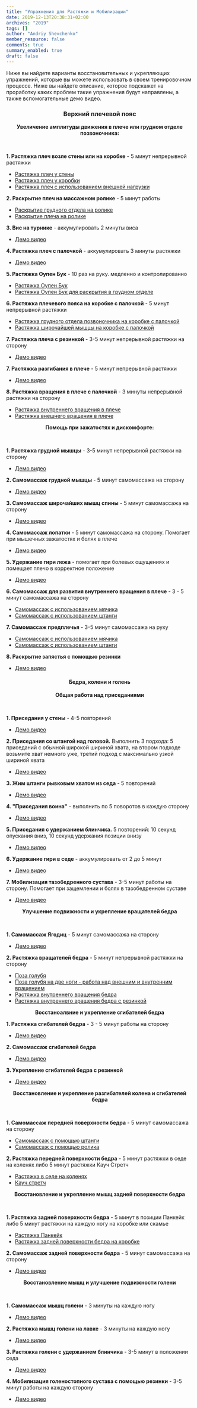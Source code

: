 ```yaml
---
title: "Упражнения для Растяжки и Мобилизации"
date: 2019-12-13T20:38:31+02:00
archives: "2019"
tags: []
author: "Andriy Shevchenko"
member_resource: false
comments: true
summary_enabled: true
draft: false
---
```


Ниже вы найдете варианты восстановительных и укрепляющих упражнений, которые 
вы можете использовать в своем тренировочном процессе. Ниже вы найдете описание,
которое подскажет на проработку каких проблем такие упражнения будут
направлены, а также вспомогательные демо видео.

<!--more-->

### <center> Верхний плечевой пояс</center>


**<center> Увеличение амплитуды движения в плече или грудном отделе позвоночника:</center>**

<br>

**1. Растяжка плеч возле стены или на коробке** - 5 минут непрерывной растяжки

* [Растяжка плеч у стены](https://www.youtube.com/watch?v=ttJru61sWk0) 
* [Растяжка плеч у коробки](https://www.youtube.com/watch?v=bgjtkiVD1pQ) 
* [Растяжка плеч с использованием внешней нагрузки](https://www.youtube.com/watch?v=VVeTLV6KoPQ)

**2. Раскрытие плеч на массажном ролике** - 5 минут работы

* [Раскрытие грудного отдела на ролике](https://youtu.be/9LJDGUulS_8?t=600)
* [Раскрытие плеча на ролике](https://www.youtube.com/watch?v=4_DUZpPAhVc)

**3. Вис на турнике** - аккумулировать 2 минуты виса

* [Демо видео](https://www.youtube.com/watch?v=f6EF4CnSo0Y)

**4. Растяжка плеч с палочкой** - аккумулировать 3 минуты растяжки

* [Демо видео](https://www.youtube.com/watch?v=iYd1Cak8I5E)

**5. Растяжка Оупен Бук** - 10 раз на руку. медленно и контролированно

* [Растяжка Оупен Бук](https://youtu.be/o9CeFRr5CE0?t=323)
* [Растяжка Оупен Бук для раскрытия в грудном отделе](https://www.youtube.com/watch?v=9LJDGUulS_8&feature=youtu.be&t=450)

**6. Растяжка плечевого пояса на коробке с палочкой** - 5 минут непрерывной растяжки

* [Растяжка грудного отдела позвоночника на коробке с палочкой](https://www.youtube.com/watch?v=9LJDGUulS_8&feature=youtu.be&t=667)
* [Растяжка широчайшей мышцы на коробке с палочкой](https://youtu.be/Wx9lG1VTf-Q?t=300)

**7. Растяжка плеча с резинкой** - 3-5 минут непрерывной растяжки на сторону

* [Демо видео](https://youtu.be/U254ofzVTOc?t=118)

**7. Растяжка разгибания в плече** - 5 минут непрерывной растяжки

* [Демо видео](https://www.youtube.com/watch?v=iEHyNhW9VKk)

**8. Растяжка вращения в плече с палочкой** - 3 минуты непрерывной растяжки на сторону

* [Растяжка внутреннего вращения в плече](https://youtu.be/K938ohitkWo?t=55)
* [Растяжка внешнего вращения в плече](https://youtu.be/K938ohitkWo?t=102)

**<center> Помощь при зажатостях и дискомфорте:</center>**

<br>

**1. Растяжка грудной мышцы**  - 3-5 минут непрерывной растяжки на сторону

* [Демо видео](https://www.youtube.com/watch?v=JtxpCTVhWfE)

**2. Самомассаж грудной мышцы** - 5 минут самомассажа на сторону

* [Демо видео](https://www.youtube.com/watch?v=rwd_LSaKOYM)

**3. Самомассаж широчайших мышц спины**  - 5 минут самомассажа на сторону

* [Демо видео](https://youtu.be/Wx9lG1VTf-Q?t=240)

**4. Самомассаж лопатки** - 5 минут самомассажа на сторону. Помогает при мышечных зажатостях и болях в плече

* [Демо видео](https://youtu.be/wyh3W3wXxCU?t=163)

**5. Удержание гири лежа** - помогает при болевых ощущениях и помещает плечо в корректное положение
* [Демо видео](https://youtu.be/WTWwh7NA2zo?t=324)

**6. Самомассаж для развития внутреннего вращения в плече** - 3 - 5 минут самомассажа на сторону

* [Самомассаж с использованием мячика](https://youtu.be/2w3n4vc76jk&t=148)
* [Самомассаж с использованием штанги](https://youtu.be/2w3n4vc76jk?t=257)

**7. Самомассаж предплечья** - 3-5 минут самомассажа на руку

* [Самомассаж с использованием мячика](https://www.youtube.com/watch?v=Ts_UVyZdcaY)
* [Самомассаж с использованием штанги](https://www.youtube.com/watch?v=cTvzDwBY46Q)

**8. Раскрытие запястья с помощью резинки**

* [Демо видео](https://youtu.be/NCPxGWf092I?t=143)

####  <center> Бедра, колени и голень</center>

**<center> Общая работа над приседаниями</center>**

<br>

**1. Приседания у стены** - 4-5 повторений

* [Демо видео](https://www.youtube.com/watch?v=pktIjwNiuYE)

**2. Приседания со штангой над головой.** 
Выполнить 3 подхода: 5 приседаний с обычной широкой шириной хвата,
на втором подходе возьмите хват немного уже,
третий подход с максимально узкой шириной хвата

* [Демо видео](https://www.youtube.com/watch?v=yt7y1_g_GCY)

**3. Жим штанги рывковым хватом из седа** - 5 повторений

* [Демо видео](https://www.youtube.com/watch?v=XiCtAGjE3Tk)

**4. "Приседания воина"** - выполнить по 5 поворотов в каждую сторону

* [Демо видео](https://www.youtube.com/watch?v=EfUJgmgTvlI)

**5. Приседания с удержанием блинчика.** 5 повторений: 10 секунд опускания вниз, 10 секунд удержания позиции внизу

* [Демо видео](https://youtu.be/q0G7SY1Ubjo?t=175)

**6. Удержание гири в седе** - аккумулировать от 2 до 5 минут

* [Демо видео](https://www.youtube.com/watch?v=nq3bm6dVnqw)

**7. Мобилизация тазобедренного сустава** - 3-5 минут работы на сторону. Помогает при защемлении и болях в тазобедренном суставе

* [Демо видео](https://youtu.be/ueeGt9ESkNE?t=205)

**<center> Улучшение подвижности и укрепление вращателей бедра</center>**

<br>

**1. Самомассаж Ягодиц** - 5 минут самомассажа на сторону

* [Демо видео](https://youtu.be/R1RZT0bohsw?t=160)

**2. Растяжка вращателей бедра** - 5 минут непрерывной растяжки на сторону

* [Поза голубя](https://youtu.be/R1RZT0bohsw?t=315)
* [Поза голубя на две ноги - работа над внешним и внутренним вращением](https://www.youtube.com/watch?v=NCJpI60MyLY)
* [Растяжка внутреннего вращения бедра](https://youtu.be/EKLcJvoqzbQ?t=61)
* [Растяжка внутреннего вращения бедра с резинкой](https://youtu.be/888Fod2Fcmo?t=492)

**<center> Восстаноалвние и укрепление сгибателей бедра</center>**

**1. Растяжка сгибателей бедра** - 3 - 5 минут работы на сторону

* [Демо видео](https://youtu.be/evs7hour2qI?t=197)

**2. Самомассаж сгибателей бедра**

* [Демо видео](https://youtu.be/ueeGt9ESkNE?t=46)

**3. Укрепление сгибателей бедра с резинкой**

* [Демо видео](https://youtu.be/ueeGt9ESkNE?t=529) 

**<center> Восстановление и укрепление разгибателей колена и сгибателей бедра</center>**

<br>

**1. Самомассаж передней поверхности бедра** - 5 минут самомассажа на сторону

* [Самомассаж с помощью штанги](https://www.youtube.com/watch?v=6zxQkBZLoXs)
* [Самомассаж с помощью ролика](https://youtu.be/nCHCUbssQq8?t=81)

**2. Растяжка передней поверхности бедра** - 5 минут растяжки в седе на коленях либо 5 минут растяжки Кауч Стретч

* [Растяжка в седе на коленях](https://youtu.be/nCHCUbssQq8?t=198)
* [Кауч стретч](https://youtu.be/nCHCUbssQq8?t=347)


**<center> Восстановление и укрепление мышц задней поверхности бедра</center>**

<br>

**1. Растяжка задней поверхности бедра** - 5 минут в позиции Панкейк либо 5 минут растяжки на каждую ногу на коробке или скамье

* [Растяжка Панкейк](https://www.youtube.com/watch?v=rlsdNttI-mo)
* [Растяжка задней поверхности бедра на коробке](https://www.youtube.com/watch?v=XQq7esZZyH0)

**2. Самомассаж задней поверхности бедра** - 5 минут самомассажа на сторону

* [Демо видео](https://www.youtube.com/watch?v=GE0wFesQDvA)

**<center> Восстановление мышц и улучшение подвижности голени</center>**

<br>

**1. Самомассаж мышц голени** - 3 минуты на каждую ногу

* [Демо видео](https://www.youtube.com/watch?v=rpVMZziJeY8)

**2. Растяжка мышц голени на лавке** - 3 минуты на каждую ногу

* [Демо видео](https://www.youtube.com/watch?v=O9u1_Bvpng4)

**3. Растяжка голени с удержанием блинчика** - 3-5 минут в положении седа

* [Демо видео](https://youtu.be/IikP_teeLkI?t=494)

**4. Мобилизация голеностопного сустава с помощью резинки** - 3-5 минут работы на каждую сторону

* [Демо видео](https://youtu.be/IikP_teeLkI?t=113)

